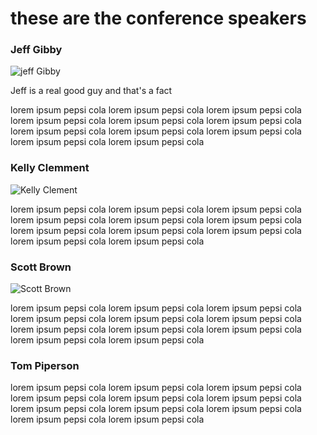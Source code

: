 # these are the conference speakers

### Jeff Gibby

![jeff Gibby](https://metastock-web.azureedge.net/i/jgibby-200px.jpg)

Jeff is a real good guy and that's a fact

lorem ipsum pepsi cola lorem ipsum pepsi cola lorem ipsum pepsi cola lorem ipsum pepsi cola lorem ipsum pepsi cola lorem ipsum pepsi cola lorem ipsum pepsi cola lorem ipsum pepsi cola lorem ipsum pepsi cola lorem ipsum pepsi cola lorem ipsum pepsi cola

### Kelly Clemment

![Kelly Clement](https://metastock-web.azureedge.net/i/kclement-200px.jpg)

lorem ipsum pepsi cola lorem ipsum pepsi cola lorem ipsum pepsi cola lorem ipsum pepsi cola lorem ipsum pepsi cola lorem ipsum pepsi cola lorem ipsum pepsi cola lorem ipsum pepsi cola lorem ipsum pepsi cola lorem ipsum pepsi cola lorem ipsum pepsi cola

### Scott Brown

![Scott Brown](https://metastock-web.azureedge.net/i/sbrown-200px.jpg)

lorem ipsum pepsi cola lorem ipsum pepsi cola lorem ipsum pepsi cola lorem ipsum pepsi cola lorem ipsum pepsi cola lorem ipsum pepsi cola lorem ipsum pepsi cola lorem ipsum pepsi cola lorem ipsum pepsi cola lorem ipsum pepsi cola lorem ipsum pepsi cola

### Tom Piperson

lorem ipsum pepsi cola lorem ipsum pepsi cola lorem ipsum pepsi cola lorem ipsum pepsi cola lorem ipsum pepsi cola lorem ipsum pepsi cola lorem ipsum pepsi cola lorem ipsum pepsi cola lorem ipsum pepsi cola lorem ipsum pepsi cola lorem ipsum pepsi cola
